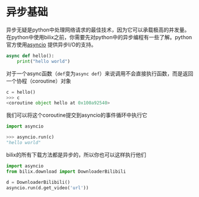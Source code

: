 # 异步基础
异步无疑是python中处理网络请求的最佳技术，因为它可以承载极高的并发量。
在python中使用bilix之前，你需要先对python中的异步编程有一些了解。python官方使用[asyncio](https://docs.python.org/3/library/asyncio.html)
提供异步I/O的支持。

```python
async def hello():
    print("hello world")
```

对于一个async函数（`def`变为`async def`）来说调用不会直接执行函数，而是返回一个协程（coroutine）对象

```python
c = hello()
>>> c
<coroutine object hello at 0x100a92540>

```

我们可以将这个coroutine提交到asyncio的事件循环中执行它

```python
import asyncio

>>> asyncio.run(c)
"hello world"
```

bilix的所有下载方法都是异步的，所以你也可以这样执行他们
```python
import asyncio
from bilix.download import DownloaderBilibili

d = DownloaderBilibili()
asyncio.run(d.get_video('url'))
```
